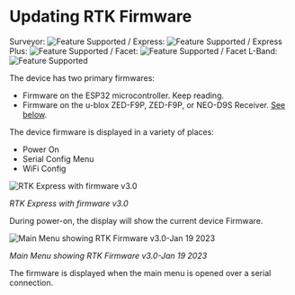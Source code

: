 # Updating RTK Firmware

Surveyor: ![Feature Supported](img/GreenDot.png) / Express: ![Feature Supported](img/GreenDot.png) / Express Plus: ![Feature Supported](img/GreenDot.png) / Facet: ![Feature Supported](img/GreenDot.png) / Facet L-Band: ![Feature Supported](img/GreenDot.png)

The device has two primary firmwares:

* Firmware on the ESP32 microcontroller. Keep reading.
* Firmware on the u-blox ZED-F9P, ZED-F9P, or NEO-D9S Receiver. [See below](https://docs.sparkfun.com/SparkFun_RTK_Firmware/firmware_update/#updating-u-blox-firmware).

The device firmware is displayed in a variety of places:
* Power On
* Serial Config Menu
* WiFi Config

![RTK Express with firmware v3.0](img/SparkFun%20RTK%20Boot%20Screen%20Version%20Number.png)

*RTK Express with firmware v3.0*

During power-on, the display will show the current device Firmware.

![Main Menu showing RTK Firmware v3.0-Jan 19 2023](img/SparkFun%20RTK%20Main%20Menu.png)

*Main Menu showing RTK Firmware v3.0-Jan 19 2023*

The firmware is displayed when the main menu is opened over a serial connection.

